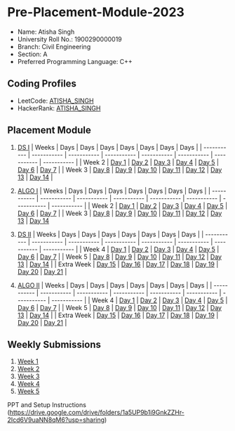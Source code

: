 # Pre-Placement-Module-2023

- Name: Atisha Singh
- University Roll No.: 1900290000019
- Branch: Civil Engineering
- Section: A
- Preferred Programming Language: C++

## Coding Profiles
- LeetCode: [ATISHA_SINGH](https://leetcode.com/YourLeetCodeUserName/)
- HackerRank: [ATISHA_SINGH](https://www.hackerrank.com/HackerRankUserName)

## Placement Module
1. [DS I](https://github.com/atisha28/Pre-Placement-Module-2023/tree/main/DS%20I)
    | Weeks | Days | Days | Days | Days | Days | Days | Days |
    | ----------- | ----------- | ----------- | ----------- | ----------- | ----------- | ----------- | ----------- | 
    | Week 2 | [Day 1](https://github.com/atisha28/Pre-Placement-Module-2023/tree/main/DS%20I/Day%201) | [Day 2](https://github.com/atisha28/Pre-Placement-Module-2023/tree/main/DS%20I/Day%202) | [Day 3](https://github.com/atisha28/Pre-Placement-Module-2023/tree/main/DS%20I/Day%203) | [Day 4](https://github.com/atisha28/Pre-Placement-Module-2023/tree/main/DS%20I/Day%204) | [Day 5](https://github.com/atisha28/Pre-Placement-Module-2023/tree/main/DS%20I/Day%205) | [Day 6](https://github.com/atisha28/Pre-Placement-Module-2023/tree/main/DS%20I/Day%206) | [Day 7](https://github.com/atisha28/Pre-Placement-Module-2023/tree/main/DS%20I/Day%207) |
    | Week 3 | [Day 8](https://github.com/atisha28/Pre-Placement-Module-2023/tree/main/DS%20I/Day%208) | [Day 9](https://github.com/atisha28/Pre-Placement-Module-2023/tree/main/DS%20I/Day%209) | [Day 10](https://github.com/atisha28/Pre-Placement-Module-2023/tree/main/DS%20I/Day%2010) | [Day 11](https://github.com/atisha28/Pre-Placement-Module-2023/tree/main/DS%20I/Day%2011) | [Day 12](https://github.com/atisha28/Pre-Placement-Module-2023/tree/main/DS%20I/Day%2012) | [Day 13](https://github.com/atisha28/Pre-Placement-Module-2023/tree/main/DS%20I/Day%2013) | [Day 14](https://github.com/atisha28/Pre-Placement-Module-2023/tree/main/DS%20I/Day%2014) |
    
2. [ALGO I](https://github.com/atisha28/Pre-Placement-Module-2023/tree/main/ALGO%20I)
    | Weeks | Days | Days | Days | Days | Days | Days | Days |
    | ----------- | ----------- | ----------- | ----------- | ----------- | ----------- | ----------- | ----------- |
    | Week 2 | [Day 1](https://github.com/atisha28/Pre-Placement-Module-2023/tree/main/ALGO%20I/Day%201) | [Day 2](https://github.com/atisha28/Pre-Placement-Module-2023/tree/main/ALGO%20I/Day%202) | [Day 3](https://github.com/atisha28/Pre-Placement-Module-2023/tree/main/ALGO%20I/Day%203) | [Day 4](https://github.com/atisha28/Pre-Placement-Module-2023/tree/main/ALGO%20I/Day%204) | [Day 5](https://github.com/atisha28/Pre-Placement-Module-2023/tree/main/ALGO%20I/Day%205) | [Day 6](https://github.com/atisha28/Pre-Placement-Module-2023/tree/main/ALGO%20I/Day%206) | [Day 7](https://github.com/atisha28/Pre-Placement-Module-2023/tree/main/ALGO%20I/Day%207) |
    | Week 3 | [Day 8](https://github.com/atisha28/Pre-Placement-Module-2023/tree/main/ALGO%20I/Day%208) | [Day 9](https://github.com/atisha28/Pre-Placement-Module-2023/tree/main/ALGO%20I/Day%209) | [Day 10](https://github.com/atisha28/Pre-Placement-Module-2023/tree/main/ALGO%20I/Day%2010) | [Day 11](https://github.com/atisha28/Pre-Placement-Module-2023/tree/main/ALGO%20I/Day%2011) | [Day 12](https://github.com/atisha28/Pre-Placement-Module-2023/tree/main/ALGO%20I/Day%2012) | [Day 13](https://github.com/atisha28/Pre-Placement-Module-2023/tree/main/ALGO%20I/Day%2013) | [Day 14](https://github.com/atisha28/Pre-Placement-Module-2023/tree/main/ALGO%20I/Day%2014)  
    
3. [DS II](https://github.com/atisha28/Pre-Placement-Module-2023/tree/main/DS%20II)
    | Weeks | Days | Days | Days | Days | Days | Days | Days |
    | ----------- | ----------- | ----------- | ----------- | ----------- | ----------- | ----------- | ----------- |
    | Week 4 | [Day 1](https://github.com/atisha28/Pre-Placement-Module-2023/tree/main/DS%20II/Day%201) | [Day 2](https://github.com/atisha28/Pre-Placement-Module-2023/tree/main/DS%20II/Day%202) | [Day 3](https://github.com/atisha28/Pre-Placement-Module-2023/tree/main/DS%20II/Day%203) | [Day 4](https://github.com/atisha28/Pre-Placement-Module-2023/tree/main/DS%20II/Day%204) | [Day 5](https://github.com/atisha28/Pre-Placement-Module-2023/tree/main/DS%20II/Day%205) | [Day 6](https://github.com/atisha28/Pre-Placement-Module-2023/tree/main/DS%20II/Day%206) | [Day 7](https://github.com/atisha28/Pre-Placement-Module-2023/tree/main/DS%20II/Day%207) | 
    | Week 5 | [Day 8](https://github.com/atisha28/Pre-Placement-Module-2023/tree/main/DS%20II/Day%208) | [Day 9](https://github.com/atisha28/Pre-Placement-Module-2023/tree/main/DS%20II/Day%209) | [Day 10](https://github.com/atisha28/Pre-Placement-Module-2023/tree/main/DS%20II/Day%2010) | [Day 11](https://github.com/atisha28/Pre-Placement-Module-2023/tree/main/DS%20II/Day%2011) | [Day 12](https://github.com/atisha28/Pre-Placement-Module-2023/tree/main/DS%20II/Day%2012) | [Day 13](https://github.com/atisha28/Pre-Placement-Module-2023/tree/main/DS%20II/Day%2013) | [Day 14](https://github.com/atisha28/Pre-Placement-Module-2023/tree/main/DS%20II/Day%2014) |
    | Extra Week | [Day 15](https://github.com/atisha28/Pre-Placement-Module-2023/tree/main/DS%20II/Day%2015) | [Day 16](https://github.com/atisha28/Pre-Placement-Module-2023/tree/main/DS%20II/Day%2016) | [Day 17](https://github.com/atisha28/Pre-Placement-Module-2023/tree/main/DS%20II/Day%2017) | [Day 18](https://github.com/atisha28/Pre-Placement-Module-2023/tree/main/DS%20II/Day%2018) | [Day 19](https://github.com/atisha28/Pre-Placement-Module-2023/tree/main/DS%20II/Day%2019) | [Day 20](https://github.com/atisha28/Pre-Placement-Module-2023/tree/main/DS%20II/Day%2020) | [Day 21](https://github.com/atisha28/Pre-Placement-Module-2023/tree/main/DS%20II/Day%2021) |
    
4. [ALGO II](https://github.com/atisha28/Pre-Placement-Module-2023/tree/main/ALGO%20II)
    | Weeks | Days | Days | Days | Days | Days | Days | Days |
    | ----------- | ----------- | ----------- | ----------- | ----------- | ----------- | ----------- | ----------- |
    | Week 4 | [Day 1](https://github.com/atisha28/Pre-Placement-Module-2023/tree/main/ALGO%20II/Day%201) | [Day 2](https://github.com/atisha28/Pre-Placement-Module-2023/tree/main/ALGO%20II/Day%202) | [Day 3](https://github.com/atisha28/Pre-Placement-Module-2023/tree/main/ALGO%20II/Day%203) | [Day 4](https://github.com/atisha28/Pre-Placement-Module-2023/tree/main/ALGO%20II/Day%204) | [Day 5](https://github.com/atisha28/Pre-Placement-Module-2023/tree/main/ALGO%20II/Day%205) | [Day 6](https://github.com/atisha28/Pre-Placement-Module-2023/tree/main/ALGO%20II/Day%206) | [Day 7](https://github.com/atisha28/Pre-Placement-Module-2023/tree/main/ALGO%20II/Day%207) |
    | Week 5 | [Day 8](https://github.com/atisha28/Pre-Placement-Module-2023/tree/main/ALGO%20II/Day%208) | [Day 9](https://github.com/atisha28/Pre-Placement-Module-2023/tree/main/ALGO%20II/Day%209) | [Day 10](https://github.com/atisha28/Pre-Placement-Module-2023/tree/main/ALGO%20II/Day%2010) | [Day 11](https://github.com/atisha28/Pre-Placement-Module-2023/tree/main/ALGO%20II/Day%2011) | [Day 12](https://github.com/atisha28/Pre-Placement-Module-2023/tree/main/ALGO%20II/Day%2012) | [Day 13](https://github.com/atisha28/Pre-Placement-Module-2023/tree/main/ALGO%20II/Day%2013) | [Day 14](https://github.com/atisha28/Pre-Placement-Module-2023/tree/main/ALGO%20II/Day%2014) |
    | Extra Week | [Day 15](https://github.com/atisha28/Pre-Placement-Module-2023/tree/main/ALGO%20II/Day%2015) | [Day 16](https://github.com/atisha28/Pre-Placement-Module-2023/tree/main/ALGO%20II/Day%2016) | [Day 17](https://github.com/atisha28/Pre-Placement-Module-2023/tree/main/ALGO%20II/Day%2017) | [Day 18](https://github.com/atisha28/Pre-Placement-Module-2023/tree/main/ALGO%20II/Day%2018) | [Day 19](https://github.com/atisha28/Pre-Placement-Module-2023/tree/main/ALGO%20II/Day%2019) | [Day 20](https://github.com/atisha28/Pre-Placement-Module-2023/tree/main/ALGO%20II/Day%2020) | [Day 21](https://github.com/atisha28/Pre-Placement-Module-2023/tree/main/ALGO%20II/Day%2021) |

## Weekly Submissions
1. [Week 1](https://github.com/atisha28/Pre-Placement-Module-2023/tree/main/Weekly%20Submissions/Week%201)
2. [Week 2](https://github.com/atisha28/Pre-Placement-Module-2023/tree/main/Weekly%20Submissions/Week%202)
3. [Week 3](https://github.com/atisha28/Pre-Placement-Module-2023/tree/main/Weekly%20Submissions/Week%203)
4. [Week 4](https://github.com/atisha28/Pre-Placement-Module-2023/tree/main/Weekly%20Submissions/Week%204)
5. [Week 5](https://github.com/atisha28/Pre-Placement-Module-2023/tree/main/Weekly%20Submissions/Week%205)


PPT and Setup Instructions    
(https://drive.google.com/drive/folders/1a5UP9b1i9GnkZZHr-2Icd6V9uaNN8qM6?usp=sharing)
